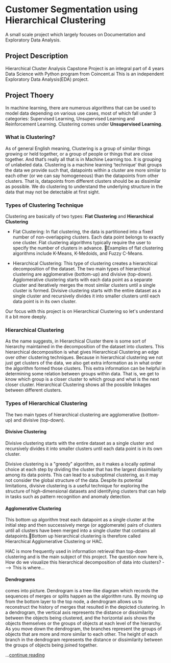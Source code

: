 # Customer Segmentation using Hierarchical Clustering

A small scale project which largely focuses on Documentation and Exploratory Data Analysis. 

## Project Description
Hierarchical Cluster Analysis Capstone Project is an integral part of 4 years Data Science with Python program from Coincent.ai
This is an independent Exploratory Data Analysis(EDA) project. 

## Project Thoery

In machine learning, there are numerous algorithms that can be used to model data depending on various use cases, most of which fall under 3 categories: Supervised Learning, Unsupervised Learning and Reinforcement Learning. 
Clustering comes under **Unsupervised Learning**.


### What is Clustering?

As of general English meaning, Clustering is a group of similar things growing or held together, or a group of people or things that are close together.
And that’s really all that is in Machine Learning too. It is grouping of unlabeled data. Clustering is a machine learning ‘technique’ that groups the data we provide such that, datapoints within a cluster are more similar to each other (or we can say homogeneous) than the datapoints from other clusters. That is, datapoints from different clusters should be as dissimilar as possible.
We do clustering to understand the underlying structure in the data that may not be detectable at first sight.  


### Types of Clustering Technique

Clustering are basically of two types: **Flat Clustering** and **Hierarchical Clustering**

- Flat Clustering: In flat clustering, the data is partitioned into a fixed number of non-overlapping clusters. Each data point belongs to exactly one cluster. Flat clustering algorithms typically require the user to specify the number of clusters in advance. Examples of flat clustering algorithms include K-Means, K-Medoids, and Fuzzy C-Means. 

- Hierarchical Clustering: This type of clustering creates a hierarchical decomposition of the dataset. The two main types of hierarchical clustering are agglomerative (bottom-up) and divisive (top-down). Agglomerative clustering starts with each data point as a separate cluster and iteratively merges the most similar clusters until a single cluster is formed. Divisive clustering starts with the entire dataset as a single cluster and recursively divides it into smaller clusters until each data point is in its own cluster.

Our focus with this project is on Hierarchical Clustering so let's understand it a bit more deeply.


### Hierarchical Clustering

As the name suggests, in Hierarchical Cluster there is some sort of hierarchy maintained in the decomposition of the dataset into clusters. This hierarchical decomposition is what gives Hierarchical Clustering an edge over other clustering techniques. Because in hierarchical clustering we not just get clusters of the data, we also get extra information as in what order the algorithm formed those clusters. This extra information can be helpful in determining some relation between groups within data. That is, we get to know which group is a closer cluster to which group and what is the next closer cluster. Hierarchical Clustering shows all the possible linkages between different clusters.

### Types of Hierarchical Clustering

The two main types of hierarchical clustering are agglomerative (bottom-up) and divisive (top-down). 

#### Divisive Clustering

Divisive clustering starts with the entire dataset as a single cluster and recursively divides it into smaller clusters until each data point is in its own cluster. 

Divisive clustering is a "greedy" algorithm, as it makes a locally optimal choice at each step by dividing the cluster that has the largest dissimilarity among its data points. This can lead to a suboptimal clustering, as it may not consider the global structure of the data.
Despite its potential limitations, divisive clustering is a useful technique for exploring the structure of high-dimensional datasets and identifying clusters that can help in tasks such as pattern recognition and anomaly detection.

#### Agglomerative Clustering

This bottom up algorithm treat each datapoint as a single cluster at the initial step and then successively merge (or agglomerate) pairs of clusters until all clusters have been merged into a single cluster that contains all datapoints.Bottom up hierarchical clustering is therefore called  Hierarchical Agglomerative Clustering or HAC.

HAC is more frequently used in information retrieval than top-down clustering and is the main subject of this project.
The question now here is, How do we visualize this hierarchical decomposition of data into clusters? ---> This is where...

#### Dendrograms

comes into picture. Dendrogram is a tree-like diagram which records the sequences of merges or splits happen as the algorithm runs. By moving up from the bottom layer to the top node, a dendrogram allows us to reconstruct the history of merges that resulted in the depicted clustering.
In a dendrogram, the vertical axis represents the distance or dissimilarity between the objects being clustered, and the horizontal axis shows the objects themselves or the groups of objects at each level of the hierarchy. As you move down the dendrogram, the branches represent the groups of objects that are more and more similar to each other. The height of each branch in the dendrogram represents the distance or dissimilarity between the groups of objects being joined together. 

...[continue reading](https://vaibhavsatish.substack.com/p/learn-and-implement-hierarchical?justPublished=true&embeddedPostPublications=&autoSharedOnTwitter=true)


